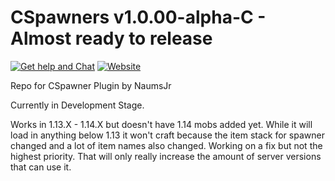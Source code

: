 # CSpawners v1.0.00-alpha-C - Almost ready to release
[![Get help and Chat](https://img.shields.io/badge/Get%20help%20and%20Chat-on%20discord-7289da.svg)](https://discord.gg/VyntgYz) [![Website](https://img.shields.io/badge/Website-www.NaumsJr.com-brightgreen.svg)](https://www.naumsjr.8b.io)

Repo for CSpawner Plugin by NaumsJr

Currently in Development Stage.

Works in 1.13.X - 1.14.X but doesn't have 1.14 mobs added yet. While it will load in anything below 1.13 it won't craft because the item stack for spawner changed and a lot of item names also changed. Working on a fix but not the highest priority. That will only really increase the amount of server versions that can use it.
